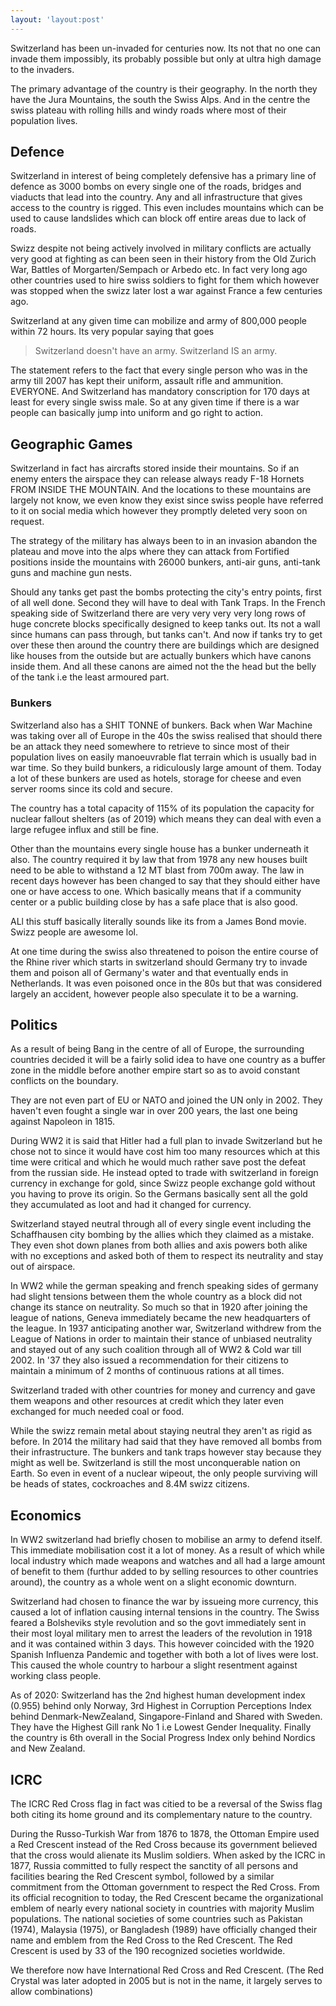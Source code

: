 ```yaml
---
layout: 'layout:post'
---
```


Switzerland has been un-invaded for centuries now. Its not that no one can invade them impossibly, its probably possible but only at ultra high damage to the invaders.

The primary advantage of the country is their geography. In the north they have the Jura Mountains, the south the Swiss Alps. And in the centre the swiss plateau with rolling hills and windy roads where most of their population lives.

## Defence
Switzerland in interest of being completely defensive has a primary line of defence as 3000 bombs on every single one of the roads, bridges and viaducts that lead into the country. Any and all infrastructure that gives access to the country is rigged. This even includes mountains which can be used to cause landslides which can block off entire areas due to lack of roads.

Swizz despite not being actively involved in military conflicts are actually very good at fighting as can been seen in their history from the Old Zurich War, Battles of Morgarten/Sempach or Arbedo etc. In fact very long ago other countries used to hire swiss soldiers to fight for them which however was stopped when the swizz later lost a war against France a few centuries ago.

Switzerland at any given time can mobilize and army of 800,000 people within 72 hours. Its very popular saying that goes

> Switzerland doesn't have an army. Switzerland IS an army.

The statement refers to the fact that every single person who was in the army till 2007 has kept their uniform, assault rifle and ammunition. EVERYONE. And Switzerland has mandatory conscription for 170 days at least for every single swiss male. So at any given time if there is a war people can basically jump into uniform and go right to action.

## Geographic Games
Switzerland in fact has aircrafts stored inside their mountains. So if an enemy enters the airspace they can release always ready F-18 Hornets FROM INSIDE THE MOUNTAIN. And the locations to these mountains are largely not know, we even know they exist since swiss people have referred to it on social media which however they promptly deleted very soon on request.

The strategy of the military has always been to in an invasion abandon the plateau and move into the alps where they can attack from Fortified positions inside the mountains with 26000 bunkers, anti-air guns, anti-tank guns and machine gun nests.

Should any tanks get past the bombs protecting the city's entry points, first of all well done. Second they will have to deal with Tank Traps. In the French speaking side of Switzerland there are very very very very long rows of huge concrete blocks specifically designed to keep tanks out. Its not a wall since humans can pass through, but tanks can't. And now if tanks try to get over these then around the country there are buildings which are designed like houses from the outside but are actually bunkers which have canons inside them. And all these canons are aimed not the the head but the belly of the tank i.e the least armoured part.

### Bunkers
Switzerland also has a SHIT TONNE of bunkers. Back when War Machine was taking over all of Europe in the 40s the swiss realised that should there be an attack they need somewhere to retrieve to since most of their population lives on easily manoeuvrable flat terrain which is usually bad in war time. So they build bunkers, a ridiculously large amount of them. Today a lot of these bunkers are used as hotels, storage for cheese and even server rooms since its cold and secure.

The country has a total capacity of 115% of its population the capacity for nuclear fallout shelters (as of 2019) which means they can deal with even a large refugee influx and still be fine.

Other than the mountains every single house has a bunker underneath it also. The country required it by law that from 1978 any new houses built need to be able to withstand a 12 MT blast from 700m away. The law in recent days however has been changed to say that they should either have one or have access to one. Which basically means that if a community center or a public building close by has a safe place that is also good.

ALl this stuff basically literally sounds like its from a James Bond movie. Swizz people are awesome lol.

At one time during the swiss also threatened to poison the entire course of the Rhine river which starts in switzerland should Germany try to invade them and poison all of Germany's water and that eventually ends in Netherlands. It was even poisoned once in the 80s but that was considered largely an accident, however people also speculate it to be a warning.

## Politics
As a result of being Bang in the centre of all of Europe, the surrounding countries decided it will be a fairly solid idea to have one country as a buffer zone in the middle before another empire start so as to avoid constant conflicts on the boundary.

They are not even part of EU or NATO and joined the UN only in 2002. They haven't even fought a single war in over 200 years, the last one being against Napoleon in 1815.

During WW2 it is said that Hitler had a full plan to invade Switzerland but he chose not to since it would have cost him too many resources which at this time were critical and which he would much rather save post the defeat from the russian side. He instead opted to trade with switzerland in foreign currency in exchange for gold, since Swizz people exchange gold without you having to prove its origin. So the Germans basically sent all the gold they accumulated as loot and had it changed for currency.

Switzerland stayed neutral through all of every single event including the Schaffhausen city bombing by the allies which they claimed as a mistake. They even shot down planes from both allies and axis powers both alike with no exceptions and asked both of them to respect its neutrality and stay out of airspace.

In WW2 while the german speaking and french speaking sides of germany had slight tensions between them the whole country as a block did not change its stance on neutrality. So much so that in 1920 after joining the league of nations, Geneva immediately became the new headquarters of the league. In 1937 anticipating another war, Switzerland withdrew from the League of Nations in order to maintain their stance of unbiased neutrality and stayed out of any such coalition through all of WW2 & Cold war till 2002. In '37 they also issued a recommendation for their citizens to maintain a minimum of 2 months of continuous rations at all times.

Switzerland traded with other countries for money and currency and gave them weapons and other resources at credit which they later even exchanged for much needed coal or food.

While the swizz remain metal about staying neutral they aren't as rigid as before. In 2014 the military had said that they have removed all bombs from their infrastructure. The bunkers and tank traps however stay because they might as well be. Switzerland is still the most unconquerable nation on Earth. So even in event of a nuclear wipeout, the only people surviving will be heads of states, cockroaches and 8.4M swizz citizens.

## Economics
In WW2 switzerland had briefly chosen to mobilise an army to defend itself. This immediate mobilisation cost it a lot of money. As a result of which while local industry which made weapons and watches and all had a large amount of benefit to them (furthur added to by selling resources to other countries around), the country as a whole went on a slight economic downturn.

Switzerland had chosen to finance the war by issueing more currency, this caused a lot of inflation causing internal tensions in the country. The Swiss feared a Bolsheviks style revolution and so the govt immediately sent in their most loyal military men to arrest the leaders of the revolution in 1918 and it was contained within 3 days. This however coincided with the 1920 Spanish Influenza Pandemic and together with both a lot of lives were lost. This caused the whole country to harbour a slight resentment against working class people.

As of 2020: Switzerland has the 2nd highest human development index (0.955) behind only Norway, 3rd Highest in Corruption Perceptions Index behind Denmark-NewZealand, Singapore-Finland and Shared with Sweden. They have the Highest Gill rank No 1 i.e Lowest Gender Inequality. Finally the country is 6th overall in the Social Progress Index only behind Nordics and New Zealand.

## ICRC
The ICRC Red Cross flag in fact was citied to be a reversal of the Swiss flag both citing its home ground and its complementary nature to the country.

During the Russo-Turkish War from 1876 to 1878, the Ottoman Empire used a Red Crescent instead of the Red Cross because its government believed that the cross would alienate its Muslim soldiers. When asked by the ICRC in 1877, Russia committed to fully respect the sanctity of all persons and facilities bearing the Red Crescent symbol, followed by a similar commitment from the Ottoman government to respect the Red Cross. From its official recognition to today, the Red Crescent became the organizational emblem of nearly every national society in countries with majority Muslim populations. The national societies of some countries such as Pakistan (1974), Malaysia (1975), or Bangladesh (1989) have officially changed their name and emblem from the Red Cross to the Red Crescent. The Red Crescent is used by 33 of the 190 recognized societies worldwide.

We therefore now have International Red Cross and Red Crescent. (The Red Crystal was later adopted in 2005 but is not in the name, it largely serves to allow combinations)